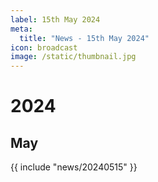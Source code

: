 ```yaml
---
label: 15th May 2024
meta:
  title: "News - 15th May 2024"
icon: broadcast
image: /static/thumbnail.jpg
---
```


# 2024
## May

{{ include "news/20240515" }}